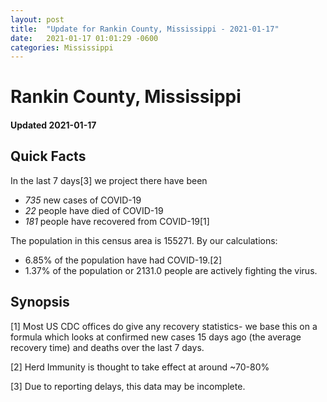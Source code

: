 ```yaml
---
layout: post
title:  "Update for Rankin County, Mississippi - 2021-01-17"
date:   2021-01-17 01:01:29 -0600
categories: Mississippi
---
```


# Rankin County, Mississippi
#### Updated 2021-01-17

## Quick Facts

In the last 7 days[3] we project there have been
- *735* new cases of COVID-19
- *22* people have died of COVID-19
- *181* people have recovered from COVID-19[1]

The population in this census area is 155271. By our calculations:
- 6.85% of the population have had COVID-19.[2]
- 1.37% of the population or 2131.0 people are actively fighting the virus.

## Synopsis




[1] Most US CDC offices do give any recovery statistics- we base this on a formula which looks at confirmed new cases
15 days ago (the average recovery time) and deaths over the last 7 days.

[2] Herd Immunity is thought to take effect at around ~70-80%

[3] Due to reporting delays, this data may be incomplete.
 
    
